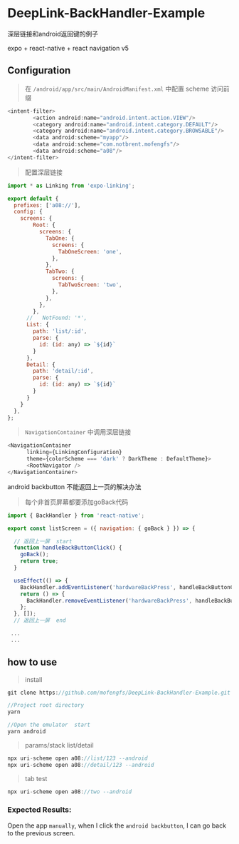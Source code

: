 # DeepLink-BackHandler-Example
深层链接和android返回键的例子

expo + react-native + react navigation v5

## Configuration

> 在 `/android/app/src/main/AndroidManifest.xml` 中配置 scheme 访问前缀

```javascript
<intent-filter>
        <action android:name="android.intent.action.VIEW"/>
        <category android:name="android.intent.category.DEFAULT"/>
        <category android:name="android.intent.category.BROWSABLE"/>
        <data android:scheme="myapp"/>
        <data android:scheme="com.notbrent.mofengfs"/>
        <data android:scheme="a08"/>
</intent-filter>

```

> 配置深层链接

```javascript
import * as Linking from 'expo-linking';

export default {
  prefixes: ['a08://'],
  config: {
    screens: {
        Root: {
          screens: {
            TabOne: {
              screens: {
                TabOneScreen: 'one',
              },
            },
            TabTwo: {
              screens: {
                TabTwoScreen: 'two',
              },
            },
          },
        },
      //   NotFound: '*',
      List: {
        path: 'list/:id',
        parse: {
          id: (id: any) => `${id}`
        }
      },
      Detail: {
        path: 'detail/:id',
        parse: {
          id: (id: any) => `${id}`
        }
      }
    }
  },
};

```

> `NavigationContainer` 中调用深层链接

```javascript
<NavigationContainer
      linking={LinkingConfiguration}
      theme={colorScheme === 'dark' ? DarkTheme : DefaultTheme}>
      <RootNavigator />
</NavigationContainer>

```
android backbutton 不能返回上一页的解决办法

> 每个非首页屏幕都要添加goBack代码

```javascript
import { BackHandler } from 'react-native';

export const listScreen = ({ navigation: { goBack } }) => {

  // 返回上一屏  start
  function handleBackButtonClick() {
    goBack();
    return true;
  }

  useEffect(() => {
    BackHandler.addEventListener('hardwareBackPress', handleBackButtonClick);
    return () => {
      BackHandler.removeEventListener('hardwareBackPress', handleBackButtonClick);
    };
  }, []);
  // 返回上一屏  end

 ...
 ...

```


## how to use

> install

```javascript
git clone https://github.com/mofengfs/DeepLink-BackHandler-Example.git

//Project root directory
yarn

//Open the emulator  start
yarn android

```

> params/stack list/detail

```javascript
npx uri-scheme open a08://list/123 --android
npx uri-scheme open a08://detail/123 --android

```

> tab test

```javascript
npx uri-scheme open a08://two --android

```

### Expected Results:

Open the app `manually`,
when I click the `android backbutton`,
I can go back to the previous screen.

